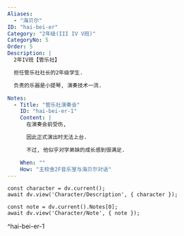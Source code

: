 ```yaml
---
Aliases:
  - "海贝尔"
ID: "hai-bei-er"
Category: "2年级(III IV V班)"
CategoryNo: 5
Order: 5
Description: |
  2年IV班【管乐社】

  担任管乐社社长的2年级学生.

  负责的乐器是小提琴, 演奏技术一流.

Notes:
  - Title: "管乐社演奏会"
    ID: "hai-bei-er-1"
    Content: |
      在演奏会前受伤,

      因此正式演出时无法上台.

      不过, 他似乎对学弟妹的成长感到很满足.

    When: ""
    How: "主校舍2F音乐室与海贝尔对话"
---
```

```dataviewjs
const character = dv.current();
await dv.view('Character/Description', { character });
```

```dataviewjs
const note = dv.current().Notes[0];
await dv.view('Character/Note', { note });
```
^hai-bei-er-1